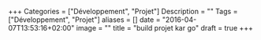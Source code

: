 +++
Categories = ["Développement", "Projet"]
Description = ""
Tags = ["Développement", "Projet"]
aliases = []
date = "2016-04-07T13:53:16+02:00"
image = ""
title = "build projet kar go"
draft = true
+++
